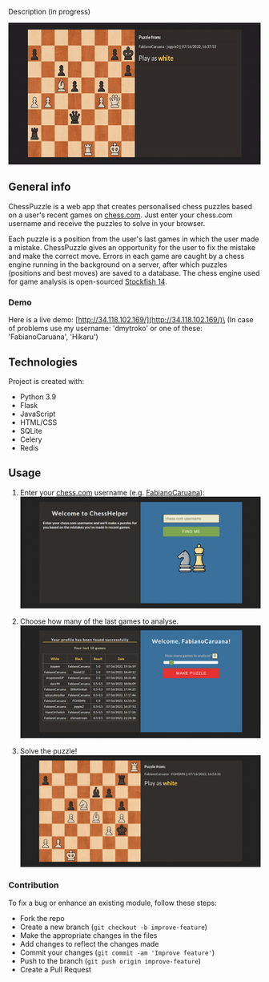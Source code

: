 Description (in progress)

<img src="https://github.com/dmytrokovych/descriptions/blob/main/ChessPuzzle/chess_puzzle.gif" alt="ChessPuzzle gif" width="600" height="283">

## General info
ChessPuzzle is a web app that creates personalised chess puzzles based on a user's recent games on [chess.com](https://www.chess.com/). Just enter your chess.com username and receive the puzzles to solve in your browser.

Each puzzle is a position from the user's last games in which the user made a mistake. ChessPuzzle gives an opportunity for the user to fix the mistake and make the correct move. Errors in each game are caught by a chess engine running in the background on a server, after which puzzles (positions and best moves) are saved to a database. The chess engine used for game analysis is open-sourced [Stockfish 14](https://stockfishchess.org/). 

### Demo
Here is a live demo: [http://34.118.102.169/](http://34.118.102.169/)\
(In case of problems use my username: 'dmytroko' or one of these: 'FabianoCaruana', 'Hikaru')


## Technologies
Project is created with:
- Python 3.9
- Flask
- JavaScript
- HTML/CSS
- SQLite
- Celery
- Redis

## Usage
1. Enter your [chess.com](https://www.chess.com/) username (e.g. [FabianoCaruana](https://www.chess.com/member/fabianocaruana)): \
![ChessPuzzle home](https://github.com/dmytrokovych/descriptions/blob/main/ChessPuzzle/chess_puzzle_1.png)

2. Choose how many of the last games to analyse.
![ChessPuzzle profile](https://github.com/dmytrokovych/descriptions/blob/main/ChessPuzzle/chess_puzzle_2.png)

3. Solve the puzzle! \
![ChessPuzzle puzzle](https://github.com/dmytrokovych/descriptions/blob/main/ChessPuzzle/chess_puzzle_3.png)


### Contribution
To fix a bug or enhance an existing module, follow these steps:

- Fork the repo
- Create a new branch (`git checkout -b improve-feature`)
- Make the appropriate changes in the files
- Add changes to reflect the changes made
- Commit your changes (`git commit -am 'Improve feature'`)
- Push to the branch (`git push origin improve-feature`)
- Create a Pull Request
